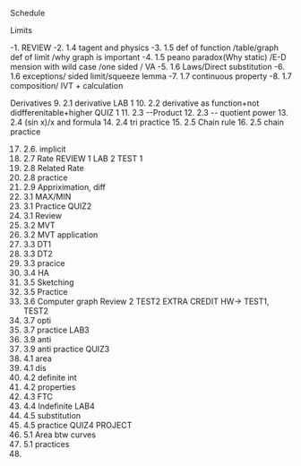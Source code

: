 Schedule

Limits

-1. REVIEW
-2. 1.4 tagent and physics
-3. 1.5 def of function /table/graph def of limit /why graph is important
-4. 1.5 peano paradox(Why static) /E-D mension with wild case /one sided / VA
-5. 1.6 Laws/Direct substitution
-6. 1.6 exceptions/ sided limit/squeeze lemma
-7. 1.7 continuous property
-8. 1.7 composition/ IVT + calculation

Derivatives
9. 2.1 derivative
LAB 1
10. 2.2 derivative as function+not didfferenitable+higher
QUIZ 1
11. 2.3 --Product
12. 2.3 -- quotient power
13. 2.4 (sin x)/x and formula
14. 2.4 tri practice
15. 2.5 Chain rule
16. 2.5 chain practice

17. 2.6. implicit
18. 2.7 Rate
REVIEW 1
LAB 2
TEST 1
19. 2.8 Related Rate
20. 2.8 practice
21. 2.9 Appriximation, diff
22. 3.1 MAX/MIN
23. 3.1 Practice
QUIZ2
24. 3.1 Review
25. 3.2 MVT
26. 3.2 MVT application
27. 3.3 DT1
28. 3.3 DT2
29. 3.3 pracice
30. 3.4 HA
31. 3.5 Sketching
32. 3.5 Practice
33. 3.6 Computer graph
Review 2
TEST2
EXTRA CREDIT HW-> TEST1, TEST2
34. 3.7 opti
35. 3.7 practice
LAB3
35. 3.9 anti
36. 3.9 anti practice
QUIZ3
37. 4.1 area 
38. 4.1 dis
39. 4.2 definite int
40. 4.2 properties
41. 4.3 FTC
42. 4.4 Indefinite
LAB4
43. 4.5 substitution
44. 4.5 practice
QUIZ4
PROJECT
45. 5.1 Area btw curves
46. 5.1 practices
47. 





